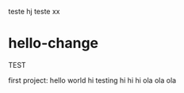 teste hj
teste xx
# hello-change
TEST

first project: hello world
hi testing 
hi hi hi 
ola ola ola
